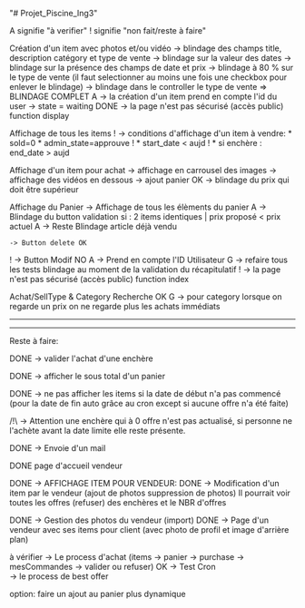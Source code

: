 "# Projet_Piscine_Ing3" 

A signifie "à verifier"
! signifie "non fait/reste à faire"


Création d'un item avec photos et/ou vidéo
    -> blindage des champs title, description catégory et type de vente
    -> blindage sur la valeur des dates
    -> blindage sur la présence des champs de date et prix
    -> blindage à 80 % sur le type de vente (il faut selectionner au moins une fois une checkbox pour enlever le blindage)
    -> blindage dans le controller le type de vente
    => BLINDAGE COMPLET
  A -> la création d'un item  prend en compte l'id du user
    -> state = waiting
  DONE -> la page n'est pas sécurisé (accès public)  function display


Affichage de tous les items
  ! -> conditions d'affichage d'un item à vendre:
              * sold=0
              * admin_state=approuve
  !            * start_date < aujd
  !            * si enchère : end_date > aujd

Affichage d'un item pour achat
    -> affichage en carrousel des images
    -> affichage des vidéos en dessous
    -> ajout panier OK
    -> blindage du prix qui doit être supérieur

Affichage du Panier
    -> Affichage de tous les élèments du panier
  A -> Blindage du button validation si : 2 items identiques | prix proposé < prix actuel
  A -> Reste Blindage article déjà vendu

    -> Button delete OK
  ! -> Button Modif NO
  A -> Prend en compte l'ID Utilisateur
  G -> refaire tous les tests blindage au moment de la validation du récapitulatif
  ! -> la page n'est pas sécurisé (accès public)  function index

Achat/SellType & Category
    Recherche OK
  G -> pour category lorsque on regarde un prix on ne regarde plus les achats immédiats 

________________________________________________________
________________________________________________________

Reste à faire:
  
    


DONE -> valider l'achat d'une enchère

DONE -> afficher le sous total d'un panier

DONE  -> ne pas afficher les items si la date de début n'a pas commencé 
         (pour la date de fin auto grâce au cron except si aucune offre n'a été faite)

 /!\ -> Attention une enchère qui à 0 offre n'est pas actualisé, si personne ne l'achète avant la date limite elle reste présente.

DONE -> Envoie d'un mail


DONE page d'accueil vendeur

DONE -> AFFICHAGE ITEM POUR VENDEUR:
DONE -> Modification d'un item par le vendeur (ajout de photos suppression de photos)
        Il pourrait voir toutes les offres (refuser) des enchères et le NBR d'offres


DONE  -> Gestion des photos du vendeur (import)
DONE  -> Page d'un vendeur avec ses items pour client (avec photo de profil et image d'arrière plan)


  à vérifier
    -> Le process d'achat (items -> panier -> purchase -> mesCommandes -> valider ou refuser)
OK  -> Test Cron  
    -> le process de best offer

option:
   faire un ajout au panier plus dynamique 
